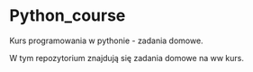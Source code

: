 # Python_course
Kurs programowania w pythonie - zadania domowe.

W tym repozytorium znajdują się zadania domowe na ww kurs.
